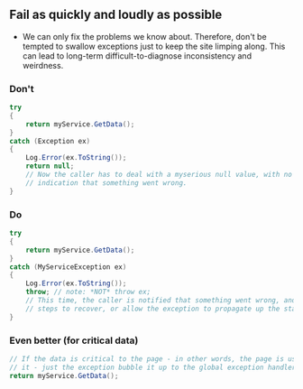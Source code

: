 ## Fail as quickly and loudly as possible

- We can only fix the problems we know about. Therefore, don't be tempted to swallow exceptions just to keep the site limping along. This can lead to long-term difficult-to-diagnose inconsistency and weirdness.

### Don't

```c#
try
{
    return myService.GetData();
}
catch (Exception ex)
{
    Log.Error(ex.ToString());
    return null;
    // Now the caller has to deal with a myserious null value, with no 
    // indication that something went wrong.
}

```

### Do

```c#
try
{
    return myService.GetData();
}
catch (MyServiceException ex)
{
    Log.Error(ex.ToString());
    throw; // note: *NOT* throw ex;
    // This time, the caller is notified that something went wrong, and can take 
    // steps to recover, or allow the exception to propagate up the stack. 
}

```

### Even better (for critical data)

```c#
// If the data is critical to the page - in other words, the page is useless without
// it - just the exception bubble it up to the global exception handler.
return myService.GetData();
````
